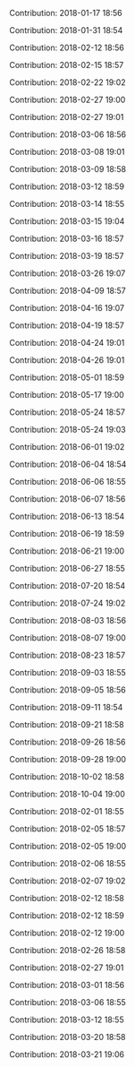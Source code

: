 Contribution: 2018-01-17 18:56

Contribution: 2018-01-31 18:54

Contribution: 2018-02-12 18:56

Contribution: 2018-02-15 18:57

Contribution: 2018-02-22 19:02

Contribution: 2018-02-27 19:00

Contribution: 2018-02-27 19:01

Contribution: 2018-03-06 18:56

Contribution: 2018-03-08 19:01

Contribution: 2018-03-09 18:58

Contribution: 2018-03-12 18:59

Contribution: 2018-03-14 18:55

Contribution: 2018-03-15 19:04

Contribution: 2018-03-16 18:57

Contribution: 2018-03-19 18:57

Contribution: 2018-03-26 19:07

Contribution: 2018-04-09 18:57

Contribution: 2018-04-16 19:07

Contribution: 2018-04-19 18:57

Contribution: 2018-04-24 19:01

Contribution: 2018-04-26 19:01

Contribution: 2018-05-01 18:59

Contribution: 2018-05-17 19:00

Contribution: 2018-05-24 18:57

Contribution: 2018-05-24 19:03

Contribution: 2018-06-01 19:02

Contribution: 2018-06-04 18:54

Contribution: 2018-06-06 18:55

Contribution: 2018-06-07 18:56

Contribution: 2018-06-13 18:54

Contribution: 2018-06-19 18:59

Contribution: 2018-06-21 19:00

Contribution: 2018-06-27 18:55

Contribution: 2018-07-20 18:54

Contribution: 2018-07-24 19:02

Contribution: 2018-08-03 18:56

Contribution: 2018-08-07 19:00

Contribution: 2018-08-23 18:57

Contribution: 2018-09-03 18:55

Contribution: 2018-09-05 18:56

Contribution: 2018-09-11 18:54

Contribution: 2018-09-21 18:58

Contribution: 2018-09-26 18:56

Contribution: 2018-09-28 19:00

Contribution: 2018-10-02 18:58

Contribution: 2018-10-04 19:00

Contribution: 2018-02-01 18:55

Contribution: 2018-02-05 18:57

Contribution: 2018-02-05 19:00

Contribution: 2018-02-06 18:55

Contribution: 2018-02-07 19:02

Contribution: 2018-02-12 18:58

Contribution: 2018-02-12 18:59

Contribution: 2018-02-12 19:00

Contribution: 2018-02-26 18:58

Contribution: 2018-02-27 19:01

Contribution: 2018-03-01 18:56

Contribution: 2018-03-06 18:55

Contribution: 2018-03-12 18:55

Contribution: 2018-03-20 18:58

Contribution: 2018-03-21 19:06

